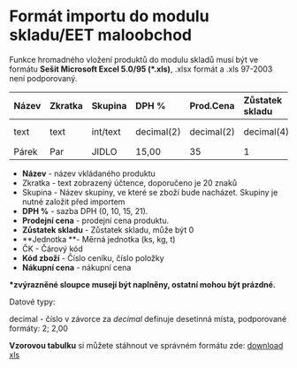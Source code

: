 # Formát importu do modulu skladu/EET maloobchod

Funkce hromadného vložení produktů do modulu skladů musí být ve formátu **Sešit Microsoft Excel 5.0/95 \(\*.xls\)**, .xlsx formát a .xls 97-2003 není podporovaný.

| Název | Zkratka | Skupina | DPH % | Prod.Cena | Zůstatek skladu | Jednotka | ČK | Kód zboží | Nákupní cena |
| :--- | :--- | :--- | :--- | :--- | :--- | :--- | :--- | :--- | :--- |
| text | text | int/text | decimal\(2\) | decimal\(2\) | decimal\(4\) | text | text | text | decimal \(2\) |
| Párek | Par | JIDLO | 15,00 | 35 | 1 | Ks | 0123 | 100021 | 10 |

* **Název** - název vkládaného produktu
* Zkratka - text zobrazený účtence, doporučeno je 20 znaků
* Skupina - Název skupiny, ve které se zboží bude nacházet. Skupiny je nutné založit před importem
* **DPH %** - sazba DPH \(0, 10, 15, 21\).
* **Prodejní cena** - prodejní cena produktu.
* **Zůstatek skladu** - Zůstatek skladu, může být 0
* **Jednotka **- Měrná jednotka \(ks, kg, t\)
* ČK - Čárový kód
* **Kód zboží** - Číslo ceníku, číslo položky
* **Nákupní cena** - nákupní cena

**\*zvýrazněné sloupce musejí být naplněny, ostatní mohou být prázdné.**

Datové typy:

decimal - číslo v závorce za _decimal_ definuje desetinná místa, podporované formáty: 2; 2,00

**Vzorovou tabulku** si můžete stáhnout ve správném formátu zde: [download xls](http://dokumentace.lilka.cz/import-vzor-sklad.xls)

